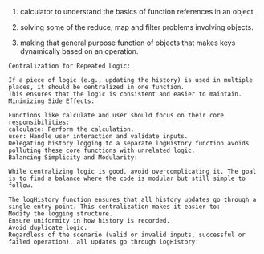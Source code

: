 1. calculator to understand the basics of function references in an
   object

2. solving some of the reduce, map and filter problems involving objects.
3. making that general purpose function of objects that makes keys dynamically
   based on an operation.

```
Centralization for Repeated Logic:

If a piece of logic (e.g., updating the history) is used in multiple places, it should be centralized in one function.
This ensures that the logic is consistent and easier to maintain.
Minimizing Side Effects:

Functions like calculate and user should focus on their core responsibilities:
calculate: Perform the calculation.
user: Handle user interaction and validate inputs.
Delegating history logging to a separate logHistory function avoids polluting these core functions with unrelated logic.
Balancing Simplicity and Modularity:

While centralizing logic is good, avoid overcomplicating it. The goal is to find a balance where the code is modular but still simple to follow.
```

```
The logHistory function ensures that all history updates go through a single entry point. This centralization makes it easier to:
Modify the logging structure.
Ensure uniformity in how history is recorded.
Avoid duplicate logic.
Regardless of the scenario (valid or invalid inputs, successful or failed operation), all updates go through logHistory:
```
